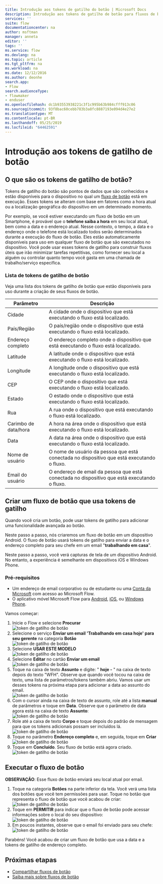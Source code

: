 ```yaml
---
title: Introdução aos tokens de gatilho do botão | Microsoft Docs
description: Introdução aos tokens de gatilho de botão para fluxos de botão da Microsoft.
services: ''
suite: flow
documentationcenter: na
author: msftman
manager: anneta
editor: ''
tags: ''
ms.service: flow
ms.devlang: na
ms.topic: article
ms.tgt_pltfrm: na
ms.workload: na
ms.date: 12/12/2016
ms.author: deonhe
search.app:
- Flow
search.audienceType:
- flowmaker
- enduser
ms.openlocfilehash: dc1b93553938221c3f1c995b63b984cfff913c06
ms.sourcegitcommit: 93f8bac60cebb783b3a8fc8887193e094d4e27e2
ms.translationtype: MT
ms.contentlocale: pt-BR
ms.lasthandoff: 05/25/2019
ms.locfileid: "64462591"
---
```

# <a name="get-started-with-button-trigger-tokens"></a>Introdução aos tokens de gatilho de botão
## <a name="what-are-button-trigger-tokens"></a>O que são os tokens de gatilho de botão?
Tokens de gatilho do botão são pontos de dados que são conhecidos e estão disponíveis para o dispositivo no qual um [fluxo de botão](introduction-to-button-flows.md) está em execução. Esses tokens se alteram com base em fatores como a hora atual ou a localização geográfica do dispositivo em um determinado momento.  

Por exemplo, se você estiver executando um fluxo de botão em um Smartphone, é provável que o **telefone saiba a hora** em seu local atual, bem como a data e o endereço atual. Nesse contexto, o tempo, a data e o endereço onde o telefone está localizado todos serão determinados durante a execução do fluxo de botão. Eles estão automaticamente disponíveis para uso em qualquer fluxo de botão que são executados no dispositivo. Você pode usar esses tokens de gatilho para construir fluxos úteis que irão minimizar tarefas repetitivas, como fornecer seu local a alguém ou controlar quanto tempo você gasta em uma chamada de trabalho/serviço específica.

### <a name="list-of-button-trigger-tokens"></a>Lista de tokens de gatilho de botão
Veja uma lista dos tokens de gatilho de botão que estão disponíveis para uso durante a criação de seus fluxos de botão.

| Parâmetro | Descrição |
| --- | --- |
| Cidade |A cidade onde o dispositivo que está executando o fluxo está localizado. |
| País/Região |O país/região onde o dispositivo que está executando o fluxo está localizado. |
| Endereço completo |O endereço completo onde o dispositivo que está executando o fluxo está localizado. |
| Latitude |A latitude onde o dispositivo que está executando o fluxo está localizado. |
| Longitude |A longitude onde o dispositivo que está executando o fluxo está localizado. |
| CEP |O CEP onde o dispositivo que está executando o fluxo está localizado. |
| Estado |O estado onde o dispositivo que está executando o fluxo está localizado. |
| Rua |A rua onde o dispositivo que está executando o fluxo está localizado. |
| Carimbo de data/hora |A hora na área onde o dispositivo que está executando o fluxo está localizado. |
| Data |A data na área onde o dispositivo que está executando o fluxo está localizado. |
| Nome de usuário |O nome de usuário da pessoa que está conectada no dispositivo que está executando o fluxo. |
| Email do usuário |O endereço de email da pessoa que está conectada no dispositivo que está executando o fluxo. |

## <a name="create-a-button-flow-that-uses-trigger-tokens"></a>Criar um fluxo de botão que usa tokens de gatilho
Quando você cria um botão, pode usar tokens de gatilho para adicionar uma funcionalidade avançada ao botão.

Neste passo a passo, nós criaremos um fluxo de botão em um dispositivo Android. O fluxo de botão usará tokens de gatilho para enviar a data e o endereço completo para seu chefe em um email "**trabalhando em casa**".

Neste passo a passo, você verá capturas de tela de um dispositivo Android. No entanto, a experiência é semelhante em dispositivos iOS e Windows Phone.

### <a name="prerequisites"></a>Pré-requisitos
* Um endereço de email corporativo ou de estudante ou uma [Conta da Microsoft](https://account.microsoft.com/about?refd=www.microsoft.com) com acesso ao Microsoft Flow.
* O aplicativo móvel Microsoft Flow para [Android](https://aka.ms/flowmobiledocsandroid), [iOS](https://aka.ms/flowmobiledocsios), ou [Windows Phone](https://aka.ms/flowmobilewindows).

Vamos começar:

1. Inicie o Flow e selecione **Procurar**   
   ![token de gatilho de botão](./media/introduction-to-button-trigger-tokens/1.png)  
2. Selecione o serviço **Enviar um email 'Trabalhando em casa hoje' para seu gerente** na categoria **Botão**   
   ![token de gatilho de botão](./media/introduction-to-button-trigger-tokens/2.png)  
3. Selecione **USAR ESTE MODELO**  
   ![token de gatilho de botão](./media/introduction-to-button-trigger-tokens/3.png)  
4. Selecione **Editar** no cartão **Enviar um email**  
   ![token de gatilho de botão](./media/introduction-to-button-trigger-tokens/3-5.png)  
5. Toque na caixa de texto **Assunto** e digite: " **hoje -** " na caixa de texto depois do texto "WFH". Observe que quando você tocou na caixa de texto, uma lista de parâmetros/tokens também abriu. Vamos usar um desses tokens na próxima etapa para adicionar a data ao assunto do email.  
   ![token de gatilho de botão](./media/introduction-to-button-trigger-tokens/4.png)  
6. Com o cursor ainda na caixa de texto de assunto, role até a lista **manual** de parâmetros e toque em **Data**. Observe que o parâmetro de data agora está na caixa de texto **Assunto**:  
   ![token de gatilho de botão](./media/introduction-to-button-trigger-tokens/6.png)  
7. Role até a caixa de texto **Corpo** e toque depois do padrão de mensagem para que os tokens adicionais possam ser incluídos lá.  
   ![token de gatilho de botão](./media/introduction-to-button-trigger-tokens/7.png)  
8. Toque no parâmetro **Endereço completo** e, em seguida, toque em **Criar**  
   ![token de gatilho de botão](./media/introduction-to-button-trigger-tokens/8.png)  
9. Toque em **Concluído**. Seu fluxo de botão está agora criado.  
   ![token de gatilho de botão](./media/introduction-to-button-trigger-tokens/9.png)  

## <a name="run-the-button-flow"></a>Executar o fluxo de botão
**OBSERVAÇÃO**: Esse fluxo de botão enviará seu local atual por email.  

1. Toque na categoria **Botões** na parte inferior da tela. Você verá uma lista dos botões que você tem permissões para usar. Toque no botão que representa o fluxo de botão que você acabou de criar:  
   ![token de gatilho de botão](./media/introduction-to-button-trigger-tokens/10.png)  
2. Toque em **PERMITIR** para indicar que o fluxo de botão pode acessar informações sobre o local do seu dispositivo:  
   ![token de gatilho de botão](./media/introduction-to-button-trigger-tokens/11.png)  
3. Em poucos instantes, observe que o email foi enviado para seu chefe:  
   ![token de gatilho de botão](./media/introduction-to-button-trigger-tokens/12.png)  

Parabéns! Você acabou de criar um fluxo de botão que usa a data e a tokens de gatilho de endereço completo. 

## <a name="next-steps"></a>Próximas etapas
* [Compartilhar fluxos de botão](share-buttons.md)
* [Saiba mais sobre fluxos de botão](introduction-to-button-flows.md)
